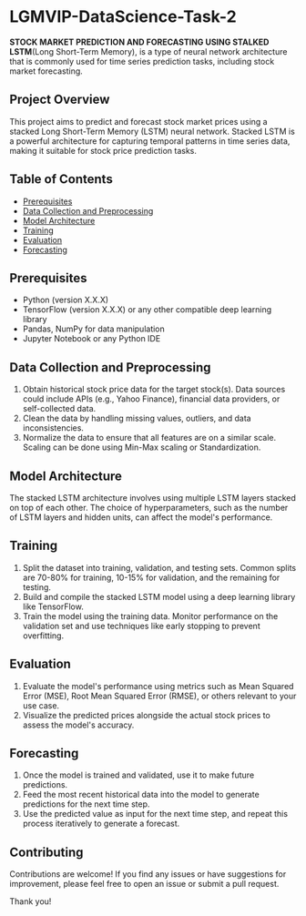 # **LGMVIP-DataScience-Task-2**  
**STOCK MARKET PREDICTION AND FORECASTING USING STALKED LSTM**(Long Short-Term Memory), is a type of neural network architecture that is commonly used for time series prediction tasks, including stock market forecasting.  


## Project Overview
This project aims to predict and forecast stock market prices using a stacked Long Short-Term Memory (LSTM) neural network. Stacked LSTM is a powerful architecture for capturing temporal patterns in time series data, making it suitable for stock price prediction tasks.

## Table of Contents
- [Prerequisites](#prerequisites)
- [Data Collection and Preprocessing](#data-collection-and-preprocessing)
- [Model Architecture](#model-architecture)
- [Training](#training)
- [Evaluation](#evaluation)
- [Forecasting](#forecasting)


## Prerequisites
- Python (version X.X.X)
- TensorFlow (version X.X.X) or any other compatible deep learning library
- Pandas, NumPy for data manipulation
- Jupyter Notebook or any Python IDE

## Data Collection and Preprocessing
1. Obtain historical stock price data for the target stock(s). Data sources could include APIs (e.g., Yahoo Finance), financial data providers, or self-collected data.
2. Clean the data by handling missing values, outliers, and data inconsistencies.
3. Normalize the data to ensure that all features are on a similar scale. Scaling can be done using Min-Max scaling or Standardization.

## Model Architecture
The stacked LSTM architecture involves using multiple LSTM layers stacked on top of each other. The choice of hyperparameters, such as the number of LSTM layers and hidden units, can affect the model's performance.

## Training
1. Split the dataset into training, validation, and testing sets. Common splits are 70-80% for training, 10-15% for validation, and the remaining for testing.
2. Build and compile the stacked LSTM model using a deep learning library like TensorFlow.
3. Train the model using the training data. Monitor performance on the validation set and use techniques like early stopping to prevent overfitting.

## Evaluation
1. Evaluate the model's performance using metrics such as Mean Squared Error (MSE), Root Mean Squared Error (RMSE), or others relevant to your use case.
2. Visualize the predicted prices alongside the actual stock prices to assess the model's accuracy.

## Forecasting
1. Once the model is trained and validated, use it to make future predictions.
2. Feed the most recent historical data into the model to generate predictions for the next time step.
3. Use the predicted value as input for the next time step, and repeat this process iteratively to generate a forecast.

## Contributing
Contributions are welcome! If you find any issues or have suggestions for improvement, please feel free to open an issue or submit a pull request.

Thank you!

